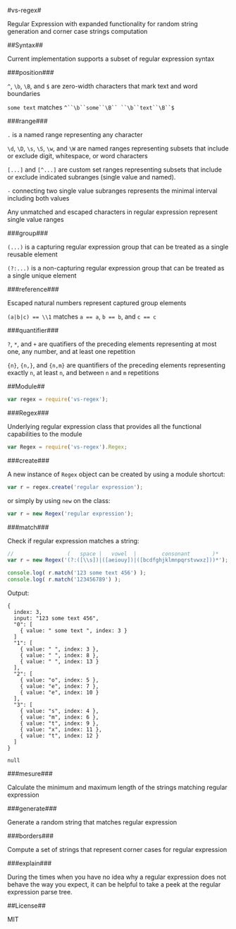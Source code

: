 #vs-regex#

Regular Expression with expanded functionality for random string generation and corner case strings computation



##Syntax##

Current implementation supports a subset of regular expression syntax

###position###

`^`, `\b`, `\B`, and `$` are zero-width characters that mark text and word boundaries

`some text` matches `^``\b``some``\B`` ``\b``text``\B``$`

###range###

`.` is a named range representing any character

`\d`, `\D`, `\s`, `\S`, `\w`, and `\W` are named ranges representing subsets that include or exclude digit, whitespace, or word characters

`[...]` and `[^...]` are custom set ranges representing subsets that include or exclude indicated subranges (single value and named).

`-` connecting two single value subranges represents the minimal interval including both values

Any unmatched and escaped characters in regular expression represent single value ranges

###group###

`(...)` is a capturing regular expression group that can be treated as a single reusable element

`(?:...)` is a non-capturing regular expression group that can be treated as a single unique element

###reference###

Escaped natural numbers represent captured group elements

`(a|b|c) == \\1` matches `a == a`, `b == b`, and `c == c`

###quantifier###

`?`, `*`, and `+` are quatifiers of the preceding elements representing at most one, any number, and at least one repetition

`{n}`, `{n,}`, and `{n,m}` are quantifiers of the preceding elements representing exactly `n`, at least `n`, and between `n` and `m` repetitions



##Module##

```javascript
var regex = require('vs-regex');
```

###Regex###

Underlying regular expression class that provides all the functional capabilities to the module

```javascript
var Regex = require('vs-regex').Regex;
```

###create###

A new instance of `Regex` object can be created by using a module shortcut:

```javascript
var r = regex.create('regular expression');
```

or simply by using `new` on the class:

```javascript
var r = new Regex('regular expression');
```

###match###

Check if regular expression matches a string:

```javascript
//                 (   space |   vowel  |        consonant       )*
var r = new Regex('(?:([\\s])|([aeiouy])|([bcdfghjklmnpqrstvwxz]))*');

console.log( r.match('123 some text 456') );
console.log( r.match('123456789') );
```

Output:
```
{
  index: 3,
  input: "123 some text 456",
  "0": [
    { value: " some text ", index: 3 }
  ]
  "1": [
    { value: " ", index: 3 },
    { value: " ", index: 8 },
    { value: " ", index: 13 }
  ],
  "2": [
    { value: "o", index: 5 },
    { value: "e", index: 7 },
    { value: "e", index: 10 }
  ],
  "3": [
    { value: "s", index: 4 },
    { value: "m", index: 6 },
    { value: "t", index: 9 },
    { value: "x", index: 11 },
    { value: "t", index: 12 }
  ]
}

null
```

###mesure###

Calculate the minimum and maximum length of the strings matching regular expression

###generate###

Generate a random string that matches regular expression

###borders###

Compute a set of strings that represent corner cases for regular expression

###explain###

During the times when you have no idea why a regular expression does not behave the way you expect, it can be helpful to take a peek at the regular expression parse tree.



##License##

MIT
